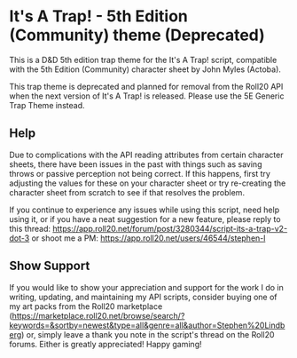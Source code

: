 # It's A Trap! - 5th Edition (Community) theme (Deprecated)

This is a D&D 5th edition trap theme for the It's A Trap! script, compatible with
the 5th Edition (Community) character sheet by John Myles (Actoba).

This trap theme is deprecated and planned for removal from the Roll20 API when
the next version of It's A Trap! is released. Please use the 5E Generic Trap Theme instead.

## Help

Due to complications with the API reading attributes from certain character sheets,
there have been issues in the past with things such as saving throws or passive perception
not being correct. If this happens, first try adjusting the values for these on
your character sheet or try re-creating the character sheet from scratch to see
if that resolves the problem.

If you continue to experience any issues while using this script,
need help using it, or if you have a neat suggestion for a new feature, please reply to this thread:
https://app.roll20.net/forum/post/3280344/script-its-a-trap-v2-dot-3
or shoot me a PM:
https://app.roll20.net/users/46544/stephen-l

## Show Support

If you would like to show your appreciation and support for the work I do in writing,
updating, and maintaining my API scripts, consider buying one of my art packs from the Roll20 marketplace (https://marketplace.roll20.net/browse/search/?keywords=&sortby=newest&type=all&genre=all&author=Stephen%20Lindberg)
or, simply leave a thank you note in the script's thread on the Roll20 forums.
Either is greatly appreciated! Happy gaming!
